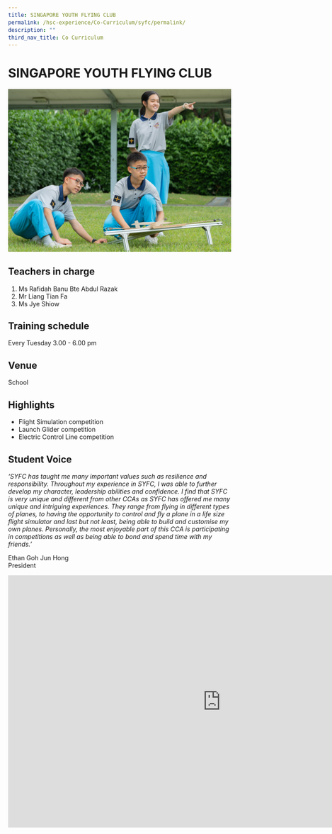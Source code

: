 ```yaml
---
title: SINGAPORE YOUTH FLYING CLUB
permalink: /hsc-experience/Co-Curriculum/syfc/permalink/
description: ""
third_nav_title: Co Curriculum
---
```

SINGAPORE YOUTH FLYING CLUB
===========================

![](/images/CCA/syfc%20mix%20tab.png)

Teachers in charge
------------------

1.  Ms Rafidah Banu Bte Abdul Razak
2.  Mr Liang Tian Fa
3.  Ms Jye Shiow

Training schedule
-----------------

Every Tuesday 3.00 - 6.00 pm

Venue
-----

School&nbsp;

Highlights
----------

*   Flight Simulation competition
*   Launch Glider competition
*   Electric Control Line competition

Student Voice
-------------

_‘SYFC has taught me many important values such as resilience and responsibility. Throughout my experience in SYFC, I was able to further develop my character, leadership abilities and confidence. I find that SYFC is very unique and different from other CCAs as SYFC has offered me many unique and intriguing experiences. They range from flying in different types of planes, to having the opportunity to control and fly a plane in a life size flight simulator and last but not least, being able to build and customise my own planes. Personally, the most enjoyable part of this CCA is participating in competitions as well as being able to bond and spend time with my friends.’_  
  
Ethan Goh Jun Hong  
President

<iframe allowfullscreen="true" height="569" width="960" frameborder="0" src="https://docs.google.com/presentation/d/e/2PACX-1vQexwicBJ0xXhg3s7_v3V9fkMbqURL1UoAZU2Jq35N4R9UZ4k0Pt5BCyJIgmgIpkU_1FjUBu-kVQ_aG/embed?start=false&amp;loop=false&amp;delayms=3000"></iframe>
